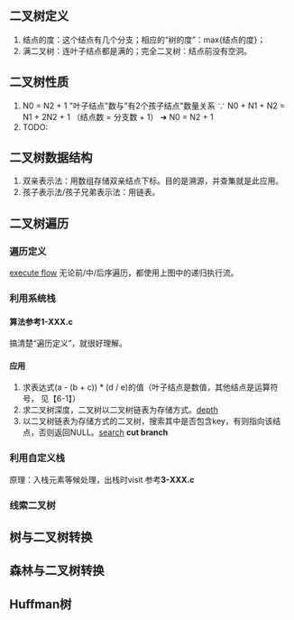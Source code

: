 ## 二叉树定义
1. 结点的度：这个结点有几个分支；相应的“树的度”：max{结点的度}；
2. 满二叉树：连叶子结点都是满的；完全二叉树：结点前没有空洞。

## 二叉树性质
1. N0 = N2 + 1 "叶子结点"数与"有2个孩子结点"数量关系
   ∵ N0 + N1 + N2 = N1 + 2N2 + 1 （结点数 = 分支数 + 1） 
   ➜ N0 = N2 + 1
2. TODO:


## 二叉树数据结构
1. 双亲表示法：用数组存储双亲结点下标。目的是溯源，并查集就是此应用。
2. 孩子表示法/孩子兄弟表示法：用链表。

## 二叉树遍历

### 遍历定义
[execute flow](https://github.com/zl00/DataStruct/tree/master/树/tree-base-excecute-flow.jpg "traverse exec flow")
无论前/中/后序遍历，都使用上图中的递归执行流。

### 利用系统栈
#### 算法参考1-XXX.c
搞清楚“遍历定义”，就很好理解。

#### 应用
1. 求表达式(a - (b + c)) * (d / e)的值（叶子结点是数值，其他结点是运算符号， 见【6-1】）
2. 求二叉树深度，二叉树以二叉树链表为存储方式。[depth](./2-depth.c)
3. 以二叉树链表为存储方式的二叉树，搜索其中是否包含key，有则指向该结点，否则返回NULL。[search](./2-search.c) **cut branch**

### 利用自定义栈
原理：入栈元素等候处理，出栈时visit
参考**3-XXX.c**

### 线索二叉树

## 树与二叉树转换

## 森林与二叉树转换

## Huffman树


